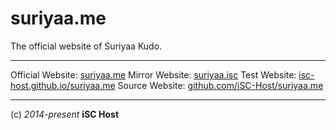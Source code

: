 suriyaa.me
==========

The official website of Suriyaa Kudo.

----

Official Website: [suriyaa.me](http://suriyaa.me)
Mirror Website: [suriyaa.isc](http://suriyaa.isc)
Test Website: [isc-host.github.io/suriyaa.me](http://isc-host.github.io/suriyaa.me)
Source Website: [github.com/iSC-Host/suriyaa.me](https://github.com/iSC-Host/suriyaa.me)

----

(c) *2014-present* **iSC Host**
